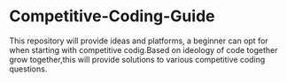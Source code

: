 # Competitive-Coding-Guide
This repository will provide ideas and platforms, a beginner can opt for when starting with competitive codig.Based on ideology of code together grow together,this will provide solutions to various competitive coding questions.
